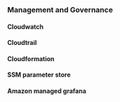 ### Management and Governance


#### Cloudwatch


#### Cloudtrail


#### Cloudformation



#### SSM parameter store



#### Amazon managed grafana



